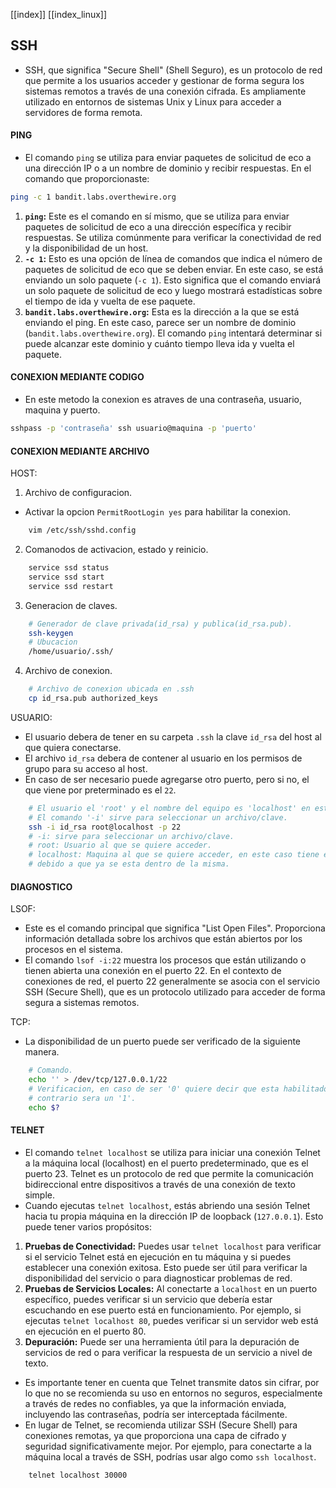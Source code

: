 [[index]]
[[index_linux]]

## SSH
- SSH, que significa "Secure Shell" (Shell Seguro), es un protocolo de red que permite a los usuarios acceder y gestionar de forma segura los sistemas remotos a través de una conexión cifrada. Es ampliamente utilizado en entornos de sistemas Unix y Linux para acceder a servidores de forma remota.


#### **PING**
- El comando `ping` se utiliza para enviar paquetes de solicitud de eco a una dirección IP o a un nombre de dominio y recibir respuestas. En el comando que proporcionaste:
```bash
ping -c 1 bandit.labs.overthewire.org
```
1. **`ping`:** Este es el comando en sí mismo, que se utiliza para enviar paquetes de solicitud de eco a una dirección específica y recibir respuestas. Se utiliza comúnmente para verificar la conectividad de red y la disponibilidad de un host.
2. **`-c 1`:** Esto es una opción de línea de comandos que indica el número de paquetes de solicitud de eco que se deben enviar. En este caso, se está enviando un solo paquete (`-c 1`). Esto significa que el comando enviará un solo paquete de solicitud de eco y luego mostrará estadísticas sobre el tiempo de ida y vuelta de ese paquete.
3. **`bandit.labs.overthewire.org`:** Esta es la dirección a la que se está enviando el ping. En este caso, parece ser un nombre de dominio (`bandit.labs.overthewire.org`). El comando `ping` intentará determinar si puede alcanzar este dominio y cuánto tiempo lleva ida y vuelta el paquete.


#### **CONEXION MEDIANTE CODIGO**
- En este metodo la conexion es atraves de una contraseña, usuario, maquina y puerto. 
```bash
sshpass -p 'contraseña' ssh usuario@maquina -p 'puerto'
```


#### **CONEXION MEDIANTE ARCHIVO**

HOST:
1. Archivo de configuracion.
- Activar la opcion `PermitRootLogin yes` para habilitar la conexion.
```bash
	vim /etc/ssh/sshd.config
``` 
2. Comanodos de activacion, estado y reinicio. 
```bash
	service ssd status
	service ssd start
	service ssd restart
``` 
3. Generacion de claves.
```bash
	# Generador de clave privada(id_rsa) y publica(id_rsa.pub).
	ssh-keygen
	# Ubucacion
	/home/usuario/.ssh/
```
4. Archivo de conexion.
```bash
	# Archivo de conexion ubicada en .ssh
	cp id_rsa.pub authorized_keys
```


USUARIO:
- El usuario debera de tener en su carpeta `.ssh` la clave `id_rsa` del host al que quiera conectarse.
- El archivo `id_rsa` debera de contener al usuario en los permisos de grupo para su acceso al host.
- En caso de ser necesario puede agregarse otro puerto, pero si no, el que viene por preterminado es el `22`.
```bash
	# El usuario el 'root' y el nombre del equipo es 'localhost' en este caso.
	# El comando '-i' sirve para seleccionar un archivo/clave.
	ssh -i id_rsa root@localhost -p 22
	# -i: sirve para seleccionar un archivo/clave.
	# root: Usuario al que se quiere acceder.
	# localhost: Maquina al que se quiere acceder, en este caso tiene ese nombre
	# debido a que ya se esta dentro de la misma.
``` 



#### **DIAGNOSTICO**

LSOF:
- Este es el comando principal que significa "List Open Files". Proporciona información detallada sobre los archivos que están abiertos por los procesos en el sistema.
- El comando `lsof -i:22` muestra los procesos que están utilizando o tienen abierta una conexión en el puerto 22. En el contexto de conexiones de red, el puerto 22 generalmente se asocia con el servicio SSH (Secure Shell), que es un protocolo utilizado para acceder de forma segura a sistemas remotos.

TCP:
- La disponibilidad de un puerto puede ser verificado de la siguiente manera.
```bash
	# Comando. 
	echo '' > /dev/tcp/127.0.0.1/22
	# Verificacion, en caso de ser '0' quiere decir que esta habilitado en caso
	# contrario sera un '1'.
	echo $?
```


#### **TELNET**

- El comando `telnet localhost` se utiliza para iniciar una conexión Telnet a la máquina local (localhost) en el puerto predeterminado, que es el puerto 23. Telnet es un protocolo de red que permite la comunicación bidireccional entre dispositivos a través de una conexión de texto simple.
- Cuando ejecutas `telnet localhost`, estás abriendo una sesión Telnet hacia tu propia máquina en la dirección IP de loopback (`127.0.0.1`). Esto puede tener varios propósitos:
1. **Pruebas de Conectividad:** Puedes usar `telnet localhost` para verificar si el servicio Telnet está en ejecución en tu máquina y si puedes establecer una conexión exitosa. Esto puede ser útil para verificar la disponibilidad del servicio o para diagnosticar problemas de red.
2. **Pruebas de Servicios Locales:** Al conectarte a `localhost` en un puerto específico, puedes verificar si un servicio que debería estar escuchando en ese puerto está en funcionamiento. Por ejemplo, si ejecutas `telnet localhost 80`, puedes verificar si un servidor web está en ejecución en el puerto 80.
3. **Depuración:** Puede ser una herramienta útil para la depuración de servicios de red o para verificar la respuesta de un servicio a nivel de texto.
- Es importante tener en cuenta que Telnet transmite datos sin cifrar, por lo que no se recomienda su uso en entornos no seguros, especialmente a través de redes no confiables, ya que la información enviada, incluyendo las contraseñas, podría ser interceptada fácilmente.
- En lugar de Telnet, se recomienda utilizar SSH (Secure Shell) para conexiones remotas, ya que proporciona una capa de cifrado y seguridad significativamente mejor. Por ejemplo, para conectarte a la máquina local a través de SSH, podrías usar algo como `ssh localhost`.
```bash 
	telnet localhost 30000
```






